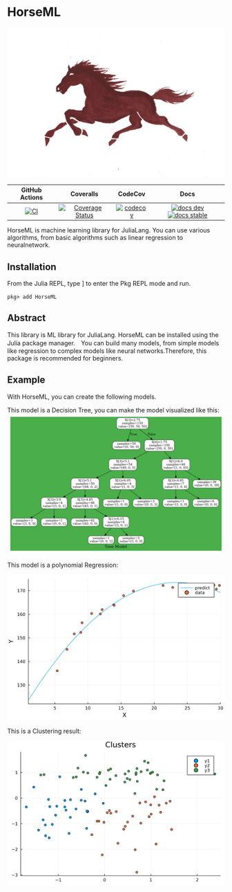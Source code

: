 # HorseML

![logo](assets/logo.png)

|GitHub Actions|Coveralls|CodeCov|Docs|
|:------------:|:-----:|:------:|:--------:|
|[![CI][CI-img]][CI-url] |[![Coverage Status][coveralls-img]][coveralls-url]|[![codecov][codecov-img]][codecov-url]|[![docs dev][docs-dev-img]][docs-dev-url] [![docs stable][docs-stable-img]][docs-stable-url]|

HorseML is machine learning library for JuliaLang. You can use various algorithms, from basic algorithms such as linear regression to neuralnetwork.

## Installation
From the Julia REPL, type ] to enter the Pkg REPL mode and run.
```@example
pkg> add HorseML
```

## Abstract
This library is ML library for JuliaLang. HorseML can be installed using the Julia package manager.　You can build many models, from simple models like regression to complex models like neural networks.Therefore, this package is recommended for beginners.

## Example
With HorseML, you can create the following models.

This model is a Decision Tree, you can make the model visualized like this:
![tree](assets/tree.png)


This model is a polynomial Regression:

![polynomial](assets/regression.png)

This is a Clustering result:

![clustering](assets/clustering.png)


[CI-img]: https://github.com/MommaWatasu/HorseML.jl/actions/workflows/CI.yml/badge.svg
[CI-url]: https://github.com/MommaWatasu/HorseML.jl/actions/workflows/CI.yml

[coveralls-img]: https://coveralls.io/repos/github/MommaWatasu/HorseML.jl/badge.svg?branch=master
[coveralls-url]: https://coveralls.io/github/MommaWatasu/HorseML.jl?branch=master

[codecov-img]: https://codecov.io/gh/MommaWatasu/HorseML.jl/branch/master/graph/badge.svg?token=LA9W61IWmW
[codecov-url]: https://codecov.io/gh/MommaWatasu/HorseML.jl

[docs-dev-img]: https://img.shields.io/badge/docs-dev-blue.svg
[docs-dev-url]: https://mommawatasu.github.io/HorseML.jl/dev

[docs-stable-img]: https://img.shields.io/badge/docs-stable-blue.svg
[docs-stable-url]: https://mommawatasu.github.io/HorseML.jl/stable